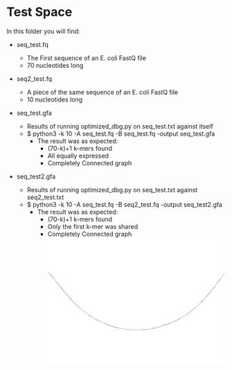 # Test Space

In this folder you will find:
+ seq_test.fq
	+ The First sequence of an E. coli FastQ file 
	+ 70 nucleotides long 

+ seq2_test.fq
	+ A piece of the same sequence of an E. coli FastQ file 
	+ 10 nucleotides long 

+ seq_test.gfa
	+ Results of running optimized_dbg.py on seq_test.txt against itself
	+ $ python3 -k 10 -A seq_test.fq -B seq_test.fq -output seq_test.gfa
		* The result was as expected:
			* (70-k)+1 k-mers found
			* All equally expressed
			* Completely Connected graph 


+ seq_test2.gfa
	+ Results of running optimized_dbg.py on seq_test.txt against seq2_test.txt
	+ $ python3 -k 10 -A seq_test.fq -B seq2_test.fq -output seq_test2.gfa
		* The result was as expected: 
			* (70-k)+1 k-mers found
			* Only the first k-mer was shared
			* Completely Connected graph 
![graph.png!](./graph.png)
